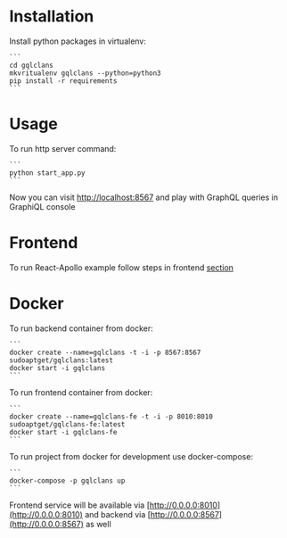 # Installation

Install python packages in virtualenv:

    ```
    cd gqlclans
    mkvritualenv gqlclans --python=python3
    pip install -r requirements
    ```


# Usage

To run http server command:

    ```
    python start_app.py
    ```

Now you can visit [http://localhost:8567](http://localhost:8567) and play with GraphQL queries in GraphiQL console


# Frontend

To run React-Apollo example follow steps in frontend [section](./frontend/README.md)

# Docker

To run backend container from docker:

    ```
    docker create --name=gqlclans -t -i -p 8567:8567 sudoaptget/gqlclans:latest
    docker start -i gqlclans
    ```

To run frontend container from docker:

    ```
    docker create --name=gqlclans-fe -t -i -p 8010:8010 sudoaptget/gqlclans-fe:latest
    docker start -i gqlclans-fe
    ```

To run project from docker for development use docker-compose:

    ```
    docker-compose -p gqlclans up
    ```

Frontend service will be available via [http://0.0.0.0:8010](http://0.0.0.0:8010)
and backend via [http://0.0.0.0:8567](http://0.0.0.0:8567) as well

